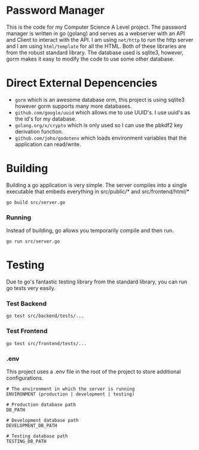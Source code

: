 # Password Manager
This is the code for my Computer Science A Level project. The password manager is written in go (golang) and serves as a webserver with an API and Client to interact with the API. I am using `net/http` to run the http server and I am using `html/template` for all the HTML. Both of these libraries are from the robust standard library. The database used is sqlite3, however, gorm makes it easy to modify the code to use some other database.

# Direct External Depencencies
- `gorm` which is an awesome database orm, this project is using sqlite3 however gorm supports many more databases. 
- `github.com/google/uuid` which allows me to use UUID's. I use uuid's as the id's for my database.
- `golang.org/x/crypto` which is only used so I can use the pbkdf2 key derivation function.
- `github.com/joho/godotenv` which loads environment variables that the application can read/write.

# Building
Building a go application is very simple. The server compiles into a single executable that embeds everything in src/public/* and src/frontend/html/*
```
go build src/server.go
```

### Running
Instead of building, go allows you temporarily compile and then run.
```
go run src/server.go
```

# Testing
Due to go's fantastic testing library from the standard library, you can run go tests very easily.

### Test Backend
```
go test src/backend/tests/...
```

### Test Frontend
```
go test src/frontend/tests/...
```

### .env
This project uses a .env file in the root of the project to store additional configurations. 

```
# The environment in which the server is running
ENVIRONMENT (production | development | testing)

# Production database path
DB_PATH

# Development database path
DEVELOPMENT_DB_PATH

# Testing database path
TESTING_DB_PATH
```
